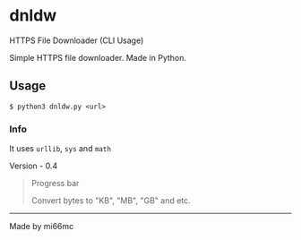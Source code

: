 # dnldw
HTTPS File Downloader (CLI Usage)

Simple HTTPS file downloader. Made in Python.

## Usage
`$ python3 dnldw.py <url>`

### Info
It uses `urllib`, `sys` and `math`

Version - 0.4
> Progress bar
> 
> Convert bytes to "KB", "MB", "GB" and etc.

***
Made by mi66mc

